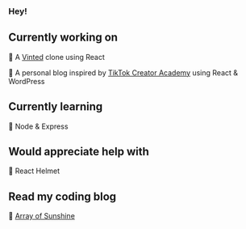 ### Hey!

## Currently working on 
🔭 A [Vinted](https://www.vinted.co.uk/) clone using React

🔭 A personal blog inspired by [TikTok Creator Academy](https://www.tiktok.com/creator-academy/en/homepage) using React & WordPress

## Currently learning
🌱 Node & Express

## Would appreciate help with
🤔 React Helmet

## Read my coding blog
📝 [Array of Sunshine](https://arrayofsunshine.co.uk/)
